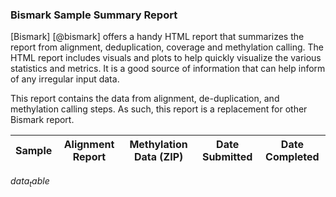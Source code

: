 ### Bismark Sample Summary Report
[Bismark] [@bismark] offers a handy HTML report that summarizes the report from alignment, deduplication, coverage and methylation calling. The HTML report includes visuals and plots to help quickly visualize the various statistics and metrics. It is a good source of information that can help inform of any irregular input data.

This report contains the data from alignment, de-duplication, and methylation calling steps. As such, this report is a replacement for other Bismark report.

| Sample | Alignment Report | Methylation Data (ZIP)   | Date Submitted | Date Completed |
|--------|------------------|--------------------------|----------------|----------------|
$data_table$
